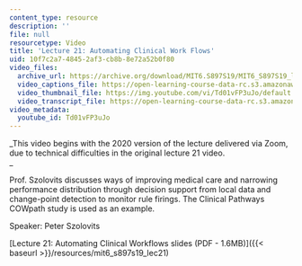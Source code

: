 ```yaml
---
content_type: resource
description: ''
file: null
resourcetype: Video
title: 'Lecture 21: Automating Clinical Work Flows'
uid: 10f7c2a7-4845-2af3-cb8b-8e72a52b0f80
video_files:
  archive_url: https://archive.org/download/MIT6.S897S19/MIT6_S897S19_lec21_300k.mp4
  video_captions_file: https://open-learning-course-data-rc.s3.amazonaws.com/6-s897-machine-learning-for-healthcare-spring-2019/006f542d85fb52d497f5f9cad09992c9_Td01vFP3uJo.vtt
  video_thumbnail_file: https://img.youtube.com/vi/Td01vFP3uJo/default.jpg
  video_transcript_file: https://open-learning-course-data-rc.s3.amazonaws.com/6-s897-machine-learning-for-healthcare-spring-2019/52ee464e68803cac74158bd1e3d24f28_Td01vFP3uJo.pdf
video_metadata:
  youtube_id: Td01vFP3uJo
---
```


_This video begins with the 2020 version of the lecture delivered via Zoom, due to technical difficulties in the original lecture 21 video.  
_

Prof. Szolovits discusses ways of improving medical care and narrowing performance distribution through decision support from local data and change-point detection to monitor rule firings. The Clinical Pathways COWpath study is used as an example.

Speaker: Peter Szolovits

[Lecture 21: Automating Clinical Workflows slides (PDF - 1.6MB)]({{< baseurl >}}/resources/mit6_s897s19_lec21)